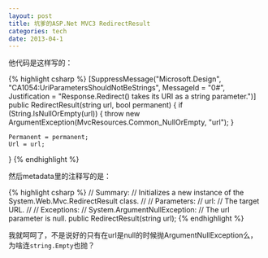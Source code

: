 ```yaml
---
layout: post
title: 坑爹的ASP.Net MVC3 RedirectResult
categories: tech
date: 2013-04-1
---
```


他代码是这样写的：

{% highlight csharp %}
[SuppressMessage("Microsoft.Design", "CA1054:UriParametersShouldNotBeStrings", MessageId = "0#", 
Justification = "Response.Redirect() takes its URI as a string parameter.")]
public RedirectResult(string url, bool permanent) {
    if (String.IsNullOrEmpty(url)) {
        throw new ArgumentException(MvcResources.Common_NullOrEmpty, "url");
    }

    Permanent = permanent;
    Url = url;
}
{% endhighlight %}

然后metadata里的注释写的是：

{% highlight csharp %}
// Summary:
//     Initializes a new instance of the System.Web.Mvc.RedirectResult class.
//
// Parameters:
//   url:
//     The target URL.
//
// Exceptions:
//   System.ArgumentNullException:
//     The url parameter is null.
public RedirectResult(string url);
{% endhighlight %}

我就呵呵了，不是说好的只有在url是null的时候抛ArgumentNullException么，为啥连`string.Empty`也抛？